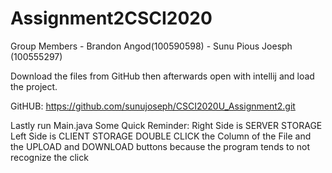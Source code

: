 # Assignment2CSCI2020

Group Members - Brandon Angod(100590598)
              - Sunu Pious Joesph (100555297)

Download the files from GitHub then afterwards open with intellij and load the project.

GitHUB: https://github.com/sunujoseph/CSCI2020U_Assignment2.git

Lastly run Main.java
Some Quick Reminder:
Right Side is SERVER STORAGE
Left Side is CLIENT STORAGE
DOUBLE CLICK the Column of the File and the UPLOAD and DOWNLOAD buttons because the program tends to not recognize the click

